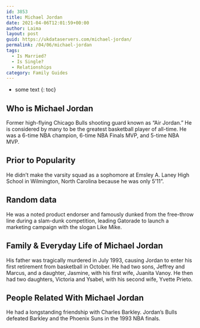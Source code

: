```yaml
---
id: 3853
title: Michael Jordan
date: 2021-04-06T12:01:59+00:00
author: Laima
layout: post
guid: https://ukdataservers.com/michael-jordan/
permalink: /04/06/michael-jordan
tags:
  - Is Married?
  - Is Single?
  - Relationships
category: Family Guides
---
```


* some text
{: toc}


## Who is Michael Jordan
                  
                  
                  
Former high-flying Chicago Bulls shooting guard known as &#8220;Air Jordan.&#8221; He is considered by many to be the greatest basketball player of all-time. He was a 6-time NBA champion, 6-time NBA Finals MVP, and 5-time NBA MVP. 
                  
              
            
              
            
                
                
                
## Prior to Popularity
                  
                  
                  
He didn&#8217;t make the varsity squad as a sophomore at Emsley A. Laney High School in Wilmington, North Carolina because he was only 5&#8217;11&#8221;. 
                  
              
            
              
            
                
                
                
## Random data
                  
                  
                  
He was a noted product endorser and famously dunked from the free-throw line during a slam-dunk competition, leading Gatorade to launch a marketing campaign with the slogan Like Mike.
                  
              
            
              
            
                
                
                
## Family & Everyday Life of Michael Jordan
                  
                  
                  
His father was tragically murdered in July 1993, causing Jordan to enter his first retirement from basketball in October. He had two sons, Jeffrey and Marcus, and a daughter, Jasmine, with his first wife, Juanita Vanoy. He then had two daughters, Victoria and Ysabel, with his second wife, Yvette Prieto. 
                  
              
            
              
            
                
                
                
## People Related With Michael Jordan
                  
                  
                  
He had a longstanding friendship with Charles Barkley. Jordan&#8217;s Bulls defeated Barkley and the Phoenix Suns in the 1993 NBA finals.
                  
              
            
              
            
                
              
            
              
              
            
            
              
            
          
          
          